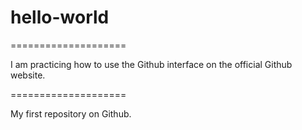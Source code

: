 # hello-world

====================

I am practicing how to use the Github interface on the official Github website.

====================

My first repository on Github.
